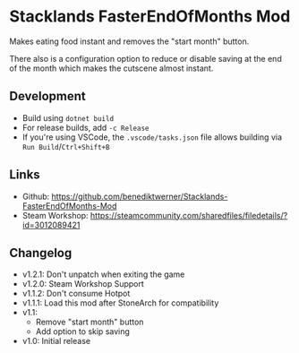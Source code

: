 # Stacklands FasterEndOfMonths Mod

Makes eating food instant and removes the "start month" button.

There also is a configuration option to reduce or disable saving at the end of the month which makes the cutscene almost instant.

## Development

- Build using `dotnet build`
- For release builds, add `-c Release`
- If you're using VSCode, the `.vscode/tasks.json` file allows building via `Run Build`/`Ctrl+Shift+B`

## Links

- Github: https://github.com/benediktwerner/Stacklands-FasterEndOfMonths-Mod
- Steam Workshop: https://steamcommunity.com/sharedfiles/filedetails/?id=3012089421

## Changelog

- v1.2.1: Don't unpatch when exiting the game
- v1.2.0: Steam Workshop Support
- v1.1.2: Don't consume Hotpot
- v1.1.1: Load this mod after StoneArch for compatibility
- v1.1:
  - Remove "start month" button
  - Add option to skip saving
- v1.0: Initial release
